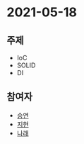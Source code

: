 # 2021-05-18

## 주제

- IoC
- SOLID
- DI

## 참여자
- [승연](https://github.com/ssyoni)
- [지현](https://github.com/choejee)
- [나래](https://github.com/mumblecoder)
